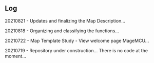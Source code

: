 ## Log

<p>20210821 - Updates and finalizing the Map Description...</p>
<p>20210818 - Organizing and classifying the functions...</p>
<p>20210722 - Map Template Study - View welcome page MageMCU...</p>
<p>20210719 - Repository under construction... There is no code at the moment...</p>

